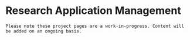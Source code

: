# Research Application Management

```{warning} Coming Soon!
Please note these project pages are a work-in-progress. Content will be added on an ongoing basis.
```

<!-- add content -->